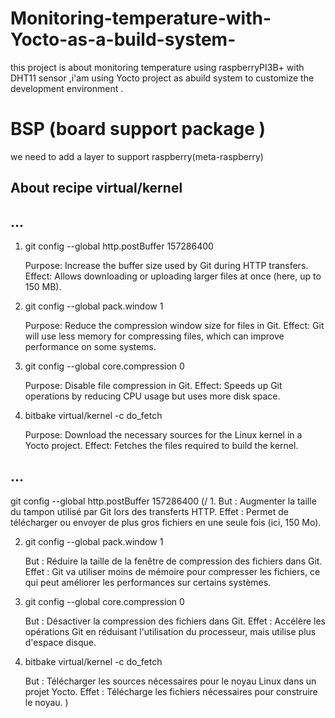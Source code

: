 # Monitoring-temperature-with-Yocto-as-a-build-system-
this project is about monitoring temperature  using raspberryPI3B+ with DHT11 sensor  ,i'am using Yocto project as abuild system to customize the development environment .
# BSP (board support package ) 
we need to add a layer to support raspberry(meta-raspberry)

## About recipe virtual/kernel


## ...
1. git config --global http.postBuffer 157286400

    Purpose: Increase the buffer size used by Git during HTTP transfers.
    Effect: Allows downloading or uploading larger files at once (here, up to 150 MB).

2. git config --global pack.window 1

    Purpose: Reduce the compression window size for files in Git.
    Effect: Git will use less memory for compressing files, which can improve performance on some systems.

3. git config --global core.compression 0

    Purpose: Disable file compression in Git.
    Effect: Speeds up Git operations by reducing CPU usage but uses more disk space.

4. bitbake virtual/kernel -c do_fetch

    Purpose: Download the necessary sources for the Linux kernel in a Yocto project.
    Effect: Fetches the files required to build the kernel.

## ...






git config --global http.postBuffer 157286400
(/ 1.   But : Augmenter la taille du tampon utilisé par Git lors des transferts HTTP.
    Effet : Permet de télécharger ou envoyer de plus gros fichiers en une seule fois (ici, 150 Mo).

2. git config --global pack.window 1

    But : Réduire la taille de la fenêtre de compression des fichiers dans Git.
    Effet : Git va utiliser moins de mémoire pour compresser les fichiers, ce qui peut améliorer les performances sur certains systèmes.

3. git config --global core.compression 0

    But : Désactiver la compression des fichiers dans Git.
    Effet : Accélère les opérations Git en réduisant l'utilisation du processeur, mais utilise plus d'espace disque.

4. bitbake virtual/kernel -c do_fetch

    But : Télécharger les sources nécessaires pour le noyau Linux dans un projet Yocto.
    Effet : Télécharge les fichiers nécessaires pour construire le noyau.
)
